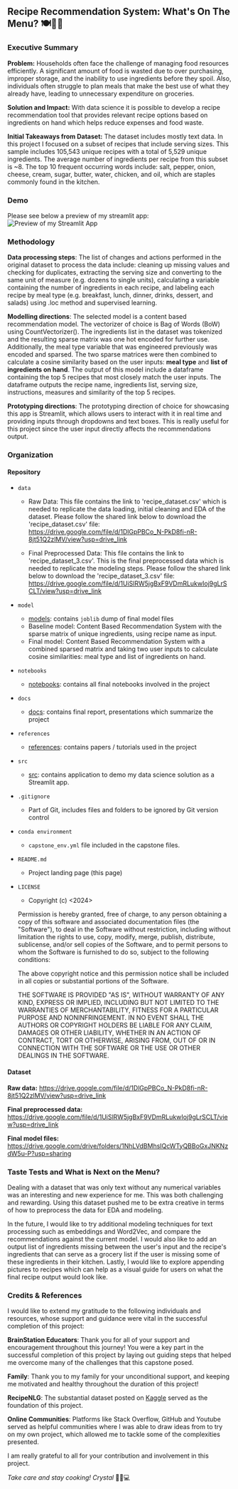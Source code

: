 ## Recipe Recommendation System: What's On The Menu? 🍽️👩‍🍳


### Executive Summary

**Problem:** Households often face the challenge of managing food resources efficiently. A significant amount of food is wasted due to over purchasing, improper storage, and the inability to use ingredients before they spoil. Also, individuals often struggle to plan meals that make the best use of what they already have, leading to unnecessary expenditure on groceries.

**Solution and Impact:** With data science it is possible to develop a recipe recommendation tool that provides relevant recipe options based on ingredients on hand which helps reduce expenses and food waste.

**Initial Takeaways from Dataset:** The dataset includes mostly text data. In this project I focused on a subset of recipes that include serving sizes. This sample includes 105,543 unique recipes with a total of 5,529 unique ingredients. The average number of ingredients per recipe from this subset is ~8. The top 10 frequent occurring words include: salt, pepper, onion, cheese, cream, sugar, butter, water, chicken, and oil, which are staples commonly found in the kitchen. 

### Demo

Please see below a preview of my streamlit app:
![Preview of my Streamlit App](docs/streamlit_app_preview.jpeg)


### Methodology

**Data processing steps**: The list of changes and actions performed in the original dataset to process the data include: cleaning up missing values and checking for duplicates, extracting the serving size and converting to the same unit of measure (e.g. dozens to single units), calculating a variable containing the number of ingredients in each recipe, and labeling each recipe by meal type (e.g. breakfast, lunch, dinner, drinks, dessert, and salads) using .loc method and supervised learning.

**Modelling directions**: The selected model is a content based recommendation model. The vectorizer of choice is Bag of Words (BoW) using CountVectorizer(). The ingredients list in the dataset was tokenized and the resulting sparse matrix was one hot encoded for further use. Additionally, the meal type variable that was engineered previously was encoded and sparsed. The two sparse matrices were then combined to calculate a cosine similarity based on the user inputs: **meal type** and **list of ingredients on hand**. The output of this model include a dataframe containing the top 5 recipes that most closely match the user inputs. The dataframe outputs the recipe name, ingredients list, serving size, instructions, measures and similarity of the top 5 recipes.

**Prototyping directions**: The prototyping direction of choice for showcasing this app is Streamlit, which allows users to interact with it in real time and providing inputs through dropdowns and text boxes. This is really useful for this project since the user input directly affects the recommendations output. 


### Organization

#### Repository 

* `data` 
    - Raw Data: This file contains the link to 'recipe_dataset.csv' which is needed to replicate the data loading, initial cleaning and EDA of the dataset. Please follow the shared link below to download the 'recipe_dataset.csv' file: https://drive.google.com/file/d/1DlGpPBCo_N-PkD8fi-nR-8jt51Q2zlMV/view?usp=drive_link

    - Final Preprocessed Data: This file contains the link to 'recipe_dataset_3.csv'. This is the final preprocessed data which is needed to replicate the modeling steps. Please follow the shared link below to download the 'recipe_dataset_3.csv' file: https://drive.google.com/file/d/1UiSlRW5jgBxF9VDmRLukwIoj9gLrSCLT/view?usp=drive_link 

* `model`
    - [models](https://github.com/crystgh/capstone_repo/tree/main/models): contains `joblib` dump of final model files
    - Baseline model: Content Based Recommendation System with the sparse matrix of unique ingredients, using recipe name as input.
    - Final model: Content Based Recommendation System with a combined sparsed matrix and taking two user inputs to calculate cosine similarities: meal type and list of ingredients on hand.


* `notebooks`
    - [notebooks](https://github.com/crystgh/capstone_repo/tree/main/notebooks): contains all final notebooks involved in the project

* `docs`
    - [docs](https://github.com/crystgh/capstone_repo/tree/main/docs): contains final report, presentations which summarize the project

* `references`
    - [references](https://github.com/crystgh/capstone_repo/tree/main/references): contains papers / tutorials used in the project

* `src`
    - [src](https://github.com/crystgh/capstone_repo/tree/main/src): contains application to demo my data science solution as a Streamlit app.

* `.gitignore`
    - Part of Git, includes files and folders to be ignored by Git version control

* `conda environment`
    - `capstone_env.yml` file included in the capstone files.

* `README.md`
    - Project landing page (this page)

* `LICENSE`
    - Copyright (c) <2024> <crystalgilherrera>

    Permission is hereby granted, free of charge, to any person obtaining a copy of this software and associated documentation files (the "Software"), to deal in the Software without restriction, including without limitation the rights to use, copy, modify, merge, publish, distribute, sublicense, and/or sell copies of the Software, and to permit persons to whom the Software is furnished to do so, subject to the following conditions:

    The above copyright notice and this permission notice shall be included in all copies or substantial portions of the Software.

    THE SOFTWARE IS PROVIDED "AS IS", WITHOUT WARRANTY OF ANY KIND, EXPRESS OR IMPLIED, INCLUDING BUT NOT LIMITED TO THE WARRANTIES OF MERCHANTABILITY, FITNESS FOR A PARTICULAR PURPOSE AND NONINFRINGEMENT. IN NO EVENT SHALL THE AUTHORS OR COPYRIGHT HOLDERS BE LIABLE FOR ANY CLAIM, DAMAGES OR OTHER LIABILITY, WHETHER IN AN ACTION OF CONTRACT, TORT OR OTHERWISE, ARISING FROM, OUT OF OR IN CONNECTION WITH THE SOFTWARE OR THE USE OR OTHER DEALINGS IN THE SOFTWARE.

#### Dataset

**Raw data:** https://drive.google.com/file/d/1DlGpPBCo_N-PkD8fi-nR-8jt51Q2zlMV/view?usp=drive_link

**Final preprocessed data:** https://drive.google.com/file/d/1UiSlRW5jgBxF9VDmRLukwIoj9gLrSCLT/view?usp=drive_link 

**Final model files:** https://drive.google.com/drive/folders/1NhLVdBMhsIQcWTyQBBoGxJNKNzdW5u-P?usp=sharing 

### Taste Tests and What is Next on the Menu?

Dealing with a dataset that was only text without any numerical variables was an interesting and new experience for me. This was both challenging and rewarding. Using this dataset pushed me to be extra creative in terms of how to preprocess the data for EDA and modeling.

In the future, I would like to try additional modeling techniques for text processing such as embeddings and Word2Vec, and compare the recommendations against the current model. I would also like to add an output list of ingredients missing between the user's input and the recipe's ingredients that can serve as a grocery list if the user is missing some of these ingredients in their kitchen. Lastly, I would like to explore appending pictures to recipes which can help as a visual guide for users on what the final recipe output would look like.

### Credits & References

I would like to extend my gratitude to the following individuals and resources, whose support and guidance were vital in the successful completion of this project:

**BrainStation Educators**: Thank you for all of your support and encouragement throughout this journey! You were a key part in the successful completion of this project by laying out guiding steps that helped me overcome many of the challenges that this capstone posed.

**Family**: Thank you to my family for your unconditional support, and keeping me motivated and healthy throughout the duration of this project!

**RecipeNLG**: The substantial dataset posted on [Kaggle](https://www.kaggle.com/datasets/paultimothymooney/recipenlg) served as the foundation of this project.

**Online Communities**: Platforms like Stack Overflow, GitHub and Youtube served as helpful communities where I was able to draw ideas from to try on my own project, which allowed me to tackle some of the complexities presented.

I am really grateful to all for your contribution and involvement in this project. 

*Take care and stay cooking!*
*Crystal* 👩‍🍳💻
